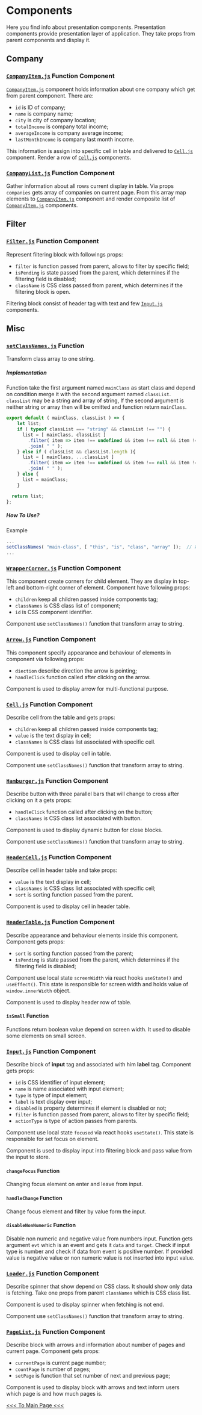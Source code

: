 # Components

Here you find info about presentation components. Presentation components provide presentation layer of application.
They take props from parent components and display it.

## Company

### [`CompanyItem.js`](https://github.com/LZygmunt/companies/tree/master/src/components/company/CompanyItem.js) Function Component

[`CompanyItem.js`](https://github.com/LZygmunt/companies/tree/master/src/components/company/CompanyItem.js) component holds information about one company which get from parent component. There are:
 * `id` is ID of company;
 * `name` is company name;
 * `city` is city of company location;
 * `totalIncome` is company total income;
 * `averageIncome` is company average income;
 * `lastMonthIncome` is company last month income.

This information is assign into specific cell in table and delivered to [`Cell.js`](https://github.com/LZygmunt/companies/tree/master/src/components/misc/Cell.js) component. Render a row of [`Cell.js`](https://github.com/LZygmunt/companies/tree/master/src/components/misc/Cell.js) components.

### [`CompanyList.js`](https://github.com/LZygmunt/companies/tree/master/src/components/company/CompanyList.js) Function Component

Gather information about all rows current display in table. Via props `companies` gets array of companies on current page.
From this array map elements to [`CompanyItem.js`](https://github.com/LZygmunt/companies/tree/master/src/components/company/CompanyItem.js) component and render composite list of [`CompanyItem.js`](https://github.com/LZygmunt/companies/tree/master/src/components/company/CompanyItem.js) components.

## Filter

### [`Filter.js`](https://github.com/LZygmunt/companies/tree/master/src/components/filter/Filter.js) Function Component

Represent filtering block with followings props:
 * `filter` is function passed from parent, allows to filter by specific field;
 * `isPending` is state passed from the parent, which determines if the filtering field is disabled;
 * `className` is CSS class passed from parent, which determines if the filtering block is open. 

Filtering block consist of header tag with text and few [`Input.js`](https://github.com/LZygmunt/companies/tree/master/src/components/misc/Input.js) components.

## Misc

### [`setClassNames.js`](https://github.com/LZygmunt/companies/tree/master/src/components/misc/setClassNames.js) Function

Transform class array to one string.

##### Implementation

Function take the first argument named `mainClass` as start class and depend on condition merge it with the second argument named
`classList`. `classList` may be a string and array of string, If the second argument is neither string or array then will be omitted
and function return `mainClass`. 

```javascript
export default ( mainClass, classList ) => {
    let list;
    if ( typeof classList === "string" && classList !== "") {
      list = [ mainClass, classList ]
        .filter( item => item !== undefined && item !== null && item !== "" )
        .join( " " );
    } else if ( classList && classList.length ){
      list = [ mainClass, ...classList ]
        .filter( item => item !== undefined && item !== null && item !== "" )
        .join( " " );
    } else {
      list = mainClass;
    }

  return list;
};
```

##### How To Use?

Example
```javascript
...
setClassNames( "main-class", [ "this", "is", "class", "array" ]);  // Will return "main-class this is class array"
...
```

### [`WrapperCorner.js`](https://github.com/LZygmunt/companies/tree/master/src/components/misc/WrapperCorner.js) Function Component

This component create corners for child element. They are display in top-left and bottom-right corner of element.
Component have following props:
 * `children` keep all children passed inside components tag;
 * `classNames` is CSS class list of component;
 * `id` is CSS component identifier.

Component use `setClassNames()` function that transform array to string. 

### [`Arrow.js`](https://github.com/LZygmunt/companies/tree/master/src/components/misc/Arrow.js) Function Component

This component specify appearance and behaviour of elements in component via following props:
 * `diection` describe direction the arrow is pointing;
 * `handleClick` function called after clicking on the arrow.

Component is used to display arrow for multi-functional purpose.

### [`Cell.js`](https://github.com/LZygmunt/companies/tree/master/src/components/misc/Cell.js) Function Component

Describe cell from the table and gets props: 
 * `children` keep all children passed inside components tag;
 * `value` is the text display in cell;
 * `classNames` is CSS class list associated with specific cell.

Component is used to display cell in table.

Component use `setClassNames()` function that transform array to string. 

### [`Hamburger.js`](https://github.com/LZygmunt/companies/tree/master/src/components/misc/Hamburger.js) Function Component

Describe button with three parallel bars that will change to cross after clicking on it a gets props:
 * `handleClick` function called after clicking on the button;
 * `classNames` is CSS class list associated with button.
  
Component is used to display dynamic button for close blocks. 

Component use `setClassNames()` function that transform array to string. 

### [`HeaderCell.js`](https://github.com/LZygmunt/companies/tree/master/src/components/misc/HeaderCell.js) Function Component

Describe cell in header table and take props:
 * `value` is the text display in cell;
 * `classNames` is CSS class list associated with specific cell;
 * `sort` is sorting function passed from the parent.

Component is used to display cell in header table.

### [`HeaderTable.js`](https://github.com/LZygmunt/companies/tree/master/src/components/misc/HeaderTable.js) Function Component

Describe appearance and behaviour elements inside this component. Component gets props:
 * `sort` is sorting function passed from the parent;
 * `isPending` is state passed from the parent, which determines if the filtering field is disabled;
 
Component use local state `screenWidth` via react hooks `useState()` and `useEffect()`. This state is responsible for screen
width and holds value of `window.innerWidth` object.

Component is used to display header row of table.

#### `isSmall` Function

Functions return boolean value depend on screen width. It used to disable some elements on small screen. 

### [`Input.js`](https://github.com/LZygmunt/companies/tree/master/src/components/misc/Input.js) Function Component

Describe block of <b>input</b> tag and associated with him <b>label</b> tag. Component gets props: 
 * `id` is CSS identifier of input element;
 * `name` is name associated with input element;
 * `type` is type of input element;
 * `label` is text display over input;
 * `disabled` is property determines if element is disabled or not; 
 * `filter` is function passed from parent, allows to filter by specific field;
 * `actionType` is type of action passes from parents.
 
Component use local state `focused` via react hooks `useState()`. This state is responsible for set focus on element.

Component is used to display input into filtering block and pass value from the input to store.

#### `changeFocus` Function

Changing focus element on enter and leave from input.

#### `handleChange` Function

Change focus element and filter by value form the input.

#### `disableNonNumeric` Function

Disable non numeric and negative value from numbers input. Function gets argument `evt` which is an event and gets it `data` 
and `target`. Check if input type is number and check if data from event is positive number. If provided value is negative 
value or non numeric value is not inserted into input value. 

### [`Loader.js`](https://github.com/LZygmunt/companies/tree/master/src/components/misc/Loader.js) Function Component

Describe spinner that show depend on CSS class. It should show only data is fetching. Take one props from parent `classNames`
which is CSS class list.

Component is used to display spinner when fetching is not end.

Component use `setClassNames()` function that transform array to string. 

### [`PageList.js`](https://github.com/LZygmunt/companies/tree/master/src/components/misc/PageList.js) Function Component

Describe block with arrows and information about number of pages and current page. Component gets props:
 * `currentPage` is current page number;
 * `countPage` is number of pages;
 * `setPage` is function that set number of next and previous page;

Component is used to display block with arrows and text inform users which page is and how much pages is.

[<<< To Main Page <<<](https://github.com/LZygmunt/companies)
